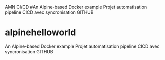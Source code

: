 AMN CI/CD
#An Alpine-based Docker example Projet automatisation pipeline CICD avec syncronisation GITHUB
# alpinehelloworld
An Alpine-based Docker example
Projet automatisation pipeline CICD
avec syncronisation GITHUB

